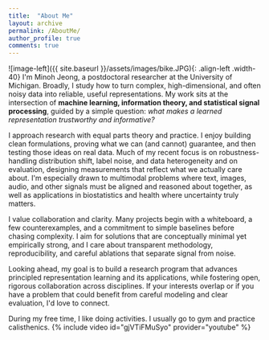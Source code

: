 ```yaml
---
title:  "About Me"
layout: archive
permalink: /AboutMe/
author_profile: true
comments: true
---
```




![image-left]({{ site.baseurl }}/assets/images/bike.JPG){: .align-left .width-40} 
I'm Minoh Jeong, a postdoctoral researcher at the University of Michigan. Broadly, I study how to turn complex, high-dimensional, and often noisy data into reliable, useful representations. My work sits at the intersection of **machine learning, information theory, and statistical signal processing**, guided by a simple question: *what makes a learned representation trustworthy and informative?*

I approach research with equal parts theory and practice. I enjoy building clean formulations, proving what we can (and cannot) guarantee, and then testing those ideas on real data. Much of my recent focus is on robustness-handling distribution shift, label noise, and data heterogeneity and on evaluation, designing measurements that reflect what we actually care about. I'm especially drawn to multimodal problems where text, images, audio, and other signals must be aligned and reasoned about together, as well as applications in biostatistics and health where uncertainty truly matters.

I value collaboration and clarity. Many projects begin with a whiteboard, a few counterexamples, and a commitment to simple baselines before chasing complexity. I aim for solutions that are conceptually minimal yet empirically strong, and I care about transparent methodology, reproducibility, and careful ablations that separate signal from noise.

Looking ahead, my goal is to build a research program that advances principled representation learning and its applications, while fostering open, rigorous collaboration across disciplines. If your interests overlap or if you have a problem that could benefit from careful modeling and clear evaluation, I'd love to connect.



During my free time, I like doing activities. I usually go to gym and practice calisthenics.
{% include video id="gjVTiFMuSyo" provider="youtube" %}
